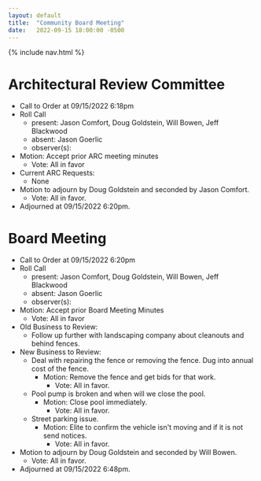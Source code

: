 ```yaml
---
layout: default
title:  "Community Board Meeting"
date:   2022-09-15 18:00:00 -0500
---
```


{% include nav.html %}

# Architectural Review Committee

- Call to Order at 09/15/2022 6:18pm
- Roll Call
    - present: Jason Comfort, Doug Goldstein, Will Bowen, Jeff Blackwood
    - absent: Jason Goerlic
    - observer(s):
- Motion: Accept prior ARC meeting minutes
  - Vote: All in favor
- Current ARC Requests:
  - None
- Motion to adjourn by Doug Goldstein and seconded by Jason Comfort.
  - Vote: All in favor.
- Adjourned at 09/15/2022 6:20pm.

# Board Meeting

- Call to Order at 09/15/2022 6:20pm
- Roll Call
    - present: Jason Comfort, Doug Goldstein, Will Bowen, Jeff Blackwood
    - absent: Jason Goerlic
    - observer(s):
- Motion: Accept prior Board Meeting Minutes
  - Vote: All in favor
- Old Business to Review:
  - Follow up further with landscaping company about cleanouts and behind fences.
- New Business to Review:
  - Deal with repairing the fence or removing the fence. Dug into annual cost of the fence.
    - Motion: Remove the fence and get bids for that work.
       - Vote: All in favor.
  - Pool pump is broken and when will we close the pool.
    - Motion: Close pool immediately.
      - Vote: All in favor.
  - Street parking issue.
    - Motion: Elite to confirm the vehicle isn't moving and if it is not send notices.
      - Vote: All in favor.
- Motion to adjourn by Doug Goldstein and seconded by Will Bowen.
  - Vote: All in favor.
- Adjourned at 09/15/2022 6:48pm.
